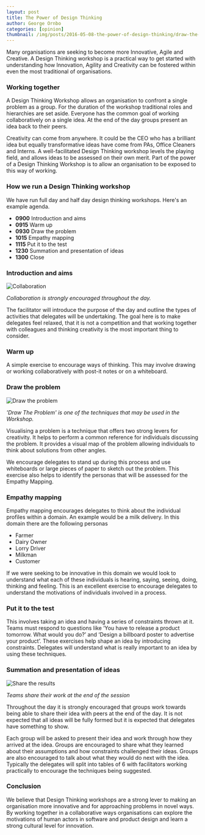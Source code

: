 ```yaml
---
layout: post
title: The Power of Design Thinking
author: George Ornbo
categories: [opinion]
thumbnail: /img/posts/2016-05-08-the-power-of-design-thinking/draw-the-problem.jpeg
---
```


Many organisations are seeking to become more Innovative, Agile and Creative. A Design Thinking workshop is a practical way to get started with understanding how Innovation, Agility and Creativity can be fostered within even the most traditional of organisations. 

### Working together

A Design Thinking Workshop allows an organisation to confront a single problem as a group. For the duration of the workshop traditional roles and hierarchies are set aside. Everyone has the common goal of working collaboratively on a single idea. At the end of the day groups present an idea back to their peers.

Creativity can come from anywhere. It could be the CEO who has a brilliant idea but equally transformative ideas have come from PAs, Office Cleaners and Interns. A well-facilitated Design Thinking workshop levels the playing field, and allows ideas to be assessed on their own merit. Part of the power of a Design Thinking Workshop is to allow an organisation to be exposed to this way of working. 

### How we run a Design Thinking workshop

We have run full day and half day design thinking workshops. Here's an example agenda.

* <strong>0900</strong> Introduction and aims
* <strong>0915</strong> Warm up
* <strong>0930</strong> Draw the problem
* <strong>1015</strong> Empathy mapping
* <strong>1115</strong> Put it to the test
* <strong>1230</strong> Summation and presentation of ideas
* <strong>1300</strong> Close

### Introduction and aims

![Collaboration][2]

<em>Collaboration is strongly encouraged throughout the day.</em>

The facilitator will introduce the purpose of the day and outline the types of activities that delegates will be undertaking. The goal here is to make delegates feel relaxed, that it is not a competition and that working together with colleagues and thinking creativity is the most important thing to consider. 

### Warm up

A simple exercise to encourage ways of thinking. This may involve drawing or working collaboratively with post-it notes or on a whiteboard. 

### Draw the problem

![Draw the problem][1]

<em>'Draw The Problem' is one of the techniques that may be used in the Workshop.</em>

Visualising a problem is a technique that offers two strong levers for creativity. It helps to perform a common reference for individuals discussing the problem. It provides a visual map of the problem allowing individuals to think about solutions from other angles.

We encourage delegates to stand up during this process and use whiteboards or large pieces of paper to sketch out the problem. This exercise also helps to identify the personas that will be assessed for the Empathy Mapping.

### Empathy mapping 

Empathy mapping encourages delegates to think about the individual profiles within a domain. An example would be a milk delivery. In this domain there are the following personas

* Farmer
* Dairy Owner
* Lorry Driver
* Milkman
* Customer

If we were seeking to be innovative in this domain we would look to understand what each of these individuals is hearing, saying, seeing, doing, thinking and feeling. This is an excellent exercise to encourage delegates to understand the motivations of individuals involved in a process. 

### Put it to the test

This involves taking an idea and having a series of constraints thrown at it. Teams must respond to questions like ‘You have to release a product tomorrow. What would you do?’ and ‘Design a billboard poster to advertise your product’. These exercises help shape an idea by introducing constraints. Delegates will understand what is really important to an idea by using these techniques. 

### Summation and presentation of ideas

![Share the results][3]

<em>Teams share their work at the end of the session</em>

Throughout the day it is strongly encouraged that groups work towards being able to share their idea with peers at the end of the day. It is not expected that all ideas will be fully formed but it is expected that delegates have something to show. 

Each group will be asked to present their idea and work through how they arrived at the idea. Groups are encouraged to share what they learned about their assumptions and how constraints challenged their ideas. Groups are also encouraged to talk about what they would do next with the idea. 
Typically the delegates will split into tables of 6 with facilitators working practically to encourage the techniques being suggested. 

### Conclusion

We believe that Design Thinking workshops are a strong lever to making an organisation more innovative and for approaching problems in novel ways. By working together in a collaborative ways organisations can explore the motivations of human actors in software and product design and learn a strong cultural level for innovation. 


[1]: /img/posts/2016-05-08-the-power-of-design-thinking/draw-the-problem.jpeg
[2]: /img/posts/2016-05-08-the-power-of-design-thinking/collaboration.jpeg
[3]: /img/posts/2016-05-08-the-power-of-design-thinking/share-results.jpeg
